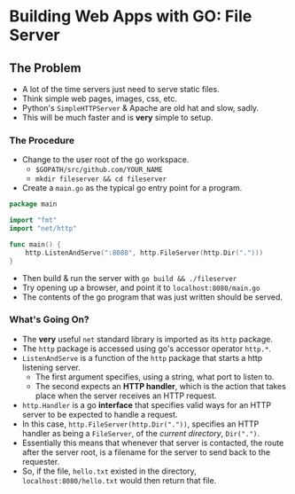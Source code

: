 Building Web Apps with GO: File Server
======================================


The Problem
-----------

*  A lot of the time servers just need to serve static files.
*  Think simple web pages, images, css, etc.
*  Python's `SimpleHTTPServer` & Apache are old hat and slow, sadly.
*  This will be much faster and is **very** simple to setup.

### The Procedure

*  Change to the user root of the go workspace.
    *  `$GOPATH/src/github.com/YOUR_NAME`
    *  `mkdir fileserver && cd fileserver`
* Create a `main.go` as the typical go entry point for a program.
```go
package main

import "fmt"
import "net/http"

func main() {
    http.ListenAndServe(":8080", http.FileServer(http.Dir(".")))
}
```
*  Then build & run the server with `go build && ./fileserver`
*  Try opening up a browser, and point it to `localhost:8080/main.go`
*  The contents of the go program that was just written should be served.

### What's Going On?

*  The **very** useful `net` standard library is imported as its `http` package.
*  The `http` package is accessed using go's accessor operator `http.*`.
*  `ListenAndServe` is a function of the `http` package that starts a http listening server.
    *  The first argument specifies, using a string, what port to listen to.
    *  The second expects an **HTTP handler**, which is the action that takes place when the server receives an HTTP request.
*  `http.Handler` is a go **interface** that specifies valid ways for an HTTP server to be expected to handle a request.
*  In this case, `http.FileServer(http.Dir("."))`, specifies an HTTP handler as being a `FileServer`, of the *current directory*, `Dir(".")`.
*  Essentially this means that whenever that server is contacted, the route after the server root, is a filename for the server to send back to the requester.
*  So, if the file, `hello.txt` existed in the directory, `localhost:8080/hello.txt` would then return that file.

